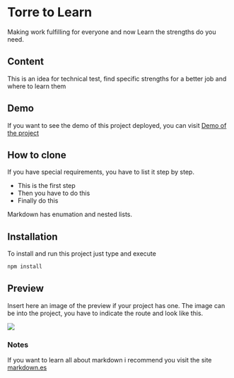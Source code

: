 # Torre to Learn
Making work fulfilling for everyone and now Learn the strengths do you need.

## Content
This is an idea for technical test, find specific strengths for a better job and where to learn them

## Demo
If you want to see the demo of this project deployed, you can visit [Demo of the project](https://)

## How to clone
If you have special requirements, you have to list it step by step.
* This is the first step
* Then you have to do this
* Finally do this

Markdown has enumation and nested lists.

## Installation
To install and run this project just type and execute
```bash
npm install
```
## Preview
Insert here an image of the preview if your project has one. The image can be into the project, you have to indicate the route and look like this.

![](/preview.jpg)

### Notes
If you want to learn all about markdown i recommend you visit the site [markdown.es](https://markdown.es/sintaxis-markdown/)
